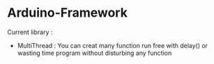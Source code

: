 # Arduino-Framework
Current library :
- MultiThread : You can creat many function run free with delay() or wasting time program without disturbing any function
